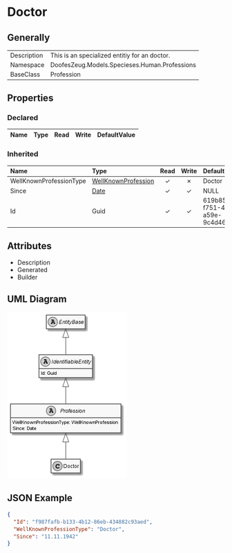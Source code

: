﻿# Doctor

## Generally

|||
|:-|:-|
|Description|This is an specialized entitiy for an doctor.|
|Namespace|DoofesZeug.Models.Specieses.Human.Professions|
|BaseClass|Profession|

## Properties

### Declared

|Name|Type|Read|Write|DefaultValue|
|:---|:---|:--:|:---:|:-----------|

### Inherited

|Name|Type|Read|Write|DefaultValue|
|:---|:---|:--:|:---:|:-----------|
|WellKnownProfessionType|[WellKnownProfession](../../Enumerations/DoofesZeug.Models.Specieses.Human.Professions/WellKnownProfession.md)|&#x2713;|&#x2717;|Doctor|
|Since|[Date](../../Models/DoofesZeug.Models.DateAndTime/Date.md)|&#x2713;|&#x2713;|NULL|
|Id|Guid|&#x2713;|&#x2713;|619b855e-f751-4639-a59e-9c4d46687376|

## Attributes

- Description
- Generated
- Builder

## UML Diagram

![Doctor.png](./Doctor.png "Doctor")

## JSON Example

```json
{
  "Id": "f987fafb-b133-4b12-86eb-434882c93aed",
  "WellKnownProfessionType": "Doctor",
  "Since": "11.11.1942"
}
```

